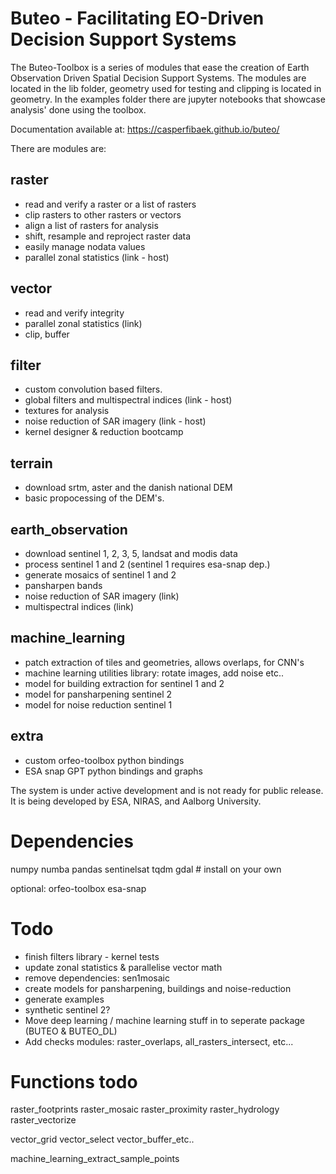 # Buteo - Facilitating EO-Driven Decision Support Systems

The Buteo-Toolbox is a series of modules that ease the creation of Earth Observation Driven Spatial Decision Support Systems. The modules are located in the lib folder, geometry used for testing and clipping is located in geometry. In the examples folder there are jupyter notebooks that showcase analysis' done using the toolbox.

Documentation available at: https://casperfibaek.github.io/buteo/

There are modules are:

## raster

- read and verify a raster or a list of rasters
- clip rasters to other rasters or vectors
- align a list of rasters for analysis
- shift, resample and reproject raster data
- easily manage nodata values
- parallel zonal statistics (link - host)

## vector

- read and verify integrity
- parallel zonal statistics (link)
- clip, buffer

## filter

- custom convolution based filters.
- global filters and multispectral indices (link - host)
- textures for analysis
- noise reduction of SAR imagery (link - host)
- kernel designer & reduction bootcamp

## terrain

- download srtm, aster and the danish national DEM
- basic propocessing of the DEM's.

## earth_observation

- download sentinel 1, 2, 3, 5, landsat and modis data
- process sentinel 1 and 2 (sentinel 1 requires esa-snap dep.)
- generate mosaics of sentinel 1 and 2
- pansharpen bands
- noise reduction of SAR imagery (link)
- multispectral indices (link)

## machine_learning

- patch extraction of tiles and geometries, allows overlaps, for CNN's
- machine learning utilities library: rotate images, add noise etc..
- model for building extraction for sentinel 1 and 2
- model for pansharpening sentinel 2
- model for noise reduction sentinel 1

## extra

- custom orfeo-toolbox python bindings
- ESA snap GPT python bindings and graphs

The system is under active development and is not ready for public release. It is being developed by ESA, NIRAS, and Aalborg University.

# Dependencies

numpy
numba
pandas
sentinelsat
tqdm
gdal # install on your own

optional:
orfeo-toolbox
esa-snap

# Todo

- finish filters library - kernel tests
- update zonal statistics & parallelise vector math
- remove dependencies: sen1mosaic
- create models for pansharpening, buildings and noise-reduction
- generate examples
- synthetic sentinel 2?
- Move deep learning / machine learning stuff in to seperate package (BUTEO & BUTEO_DL)
- Add checks modules: raster_overlaps, all_rasters_intersect, etc...

# Functions todo

raster_footprints
raster_mosaic
raster_proximity
raster_hydrology
raster_vectorize

vector_grid
vector_select
vector_buffer_etc..

machine_learning_extract_sample_points
